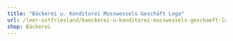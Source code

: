```yaml
---
title: "Bäckerei u. Konditorei Musswessels Geschäft Loga"
url: /leer-ostfriesland/baeckerei-u-konditorei-musswessels-geschaeft-loga/
shop: Bäckerei
---
```


